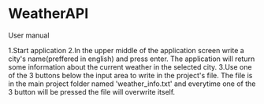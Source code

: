 # WeatherAPI

User manual

1.Start application
2.In the upper middle of the application screen write a city's name(preffered in english) and press enter. The application will return some information 
about the current weather in the selected city.
3.Use one of the 3 buttons below the input area to write in the project's file. The file is in the main project folder named 'weather_info.txt' and everytime one of the 3
button will be pressed the file will overwrite itself.
